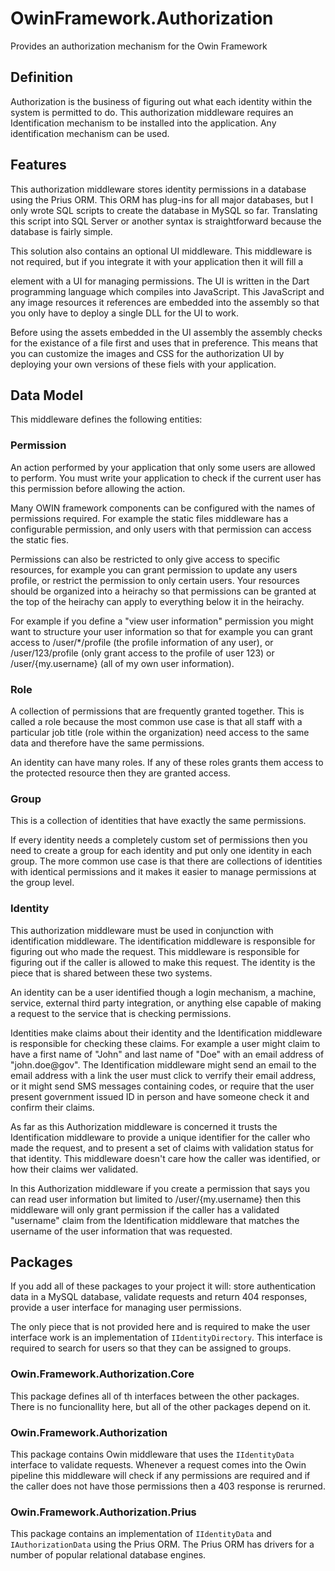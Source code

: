 # OwinFramework.Authorization

Provides an authorization mechanism for the Owin Framework

## Definition

Authorization is the business of figuring out what each 
identity within the system is permitted to do. This authorization
middleware requires an Identification mechanism to be installed
into the application. Any identification mechanism can be used.

## Features

This authorization middleware stores identity permissions in a
database using the Prius ORM. This ORM has plug-ins for all major
databases, but I only wrote SQL scripts to create the database in
MySQL so far. Translating this script into SQL Server or another
syntax is straightforward because the database is fairly simple.

This solution also contains an optional UI middleware. This middleware
is not required, but if you integrate it with your application then
it will fill a <div> element with a UI for managing permissions. The
UI is written in the Dart programming language which compiles into
JavaScript. This JavaScript and any image resources it references
are embedded into the assembly so that you only have to deploy a single 
DLL for the UI to work.

Before using the assets embedded in the UI assembly the assembly checks
for the existance of a file first and uses that in preference. This
means that you can customize the images and CSS for the authorization
UI by deploying your own versions of these fiels with your application.

## Data Model

This middleware defines the following entities:

### Permission

An action performed by your application that only some users are allowed 
to perform. You must write your application to check if the current user
has this permission before allowing the action.

Many OWIN framework components can be configured with the names of
permissions required. For example the static files middleware has a
configurable permission, and only users with that permission can
access the static fies.

Permissions can also be restricted to only give access to specific
resources, for example you can grant permission to update any users
profile, or restrict the permission to only certain users.
Your resources should be organized into a heirachy so that permissions
can be granted at the top of the heirachy can apply to everything
below it in the heirachy.

For example if you define a "view user information" permission you
might want to structure your user information so that for example
you can grant access to /user/*/profile (the profile information of
any user), or /user/123/profile (only grant access to the profile
of user 123) or /user/{my.username} (all of my own user information).

### Role

A collection of permissions that are frequently granted together. This
is called a role because the most common use case is that all staff with
a particular job title (role within the organization) need access to 
the same data and therefore have the same permissions.

An identity can have many roles. If any of these roles grants them access
to the protected resource then they are granted access.

### Group

This is a collection of identities that have exactly the same permissions.

If every identity needs a completely custom set of permissions then
you need to create a group for each identity and put only one identity
in each group. The more common use case is that there are collections
of identities with identical permissions and it makes it easier to
manage permissions at the group level.

### Identity

This authorization middleware must be used in conjunction with identification
middleware. The identification middleware is responsible for figuring out
who made the request. This middleware is responsible for figuring out
if the caller is allowed to make this request. The identity is the piece
that is shared between these two systems.

An identity can be a user identified though a login mechanism, a machine,
service, external third party integration, or anything else capable of
making a request to the service that is checking permissions.

Identities make claims about their identity and the Identification
middleware is responsible for checking these claims. For example a 
user might claim to have a first name of "John" and last name of "Doe"
with an email address of "john.doe@gov". The Identification middleware
might send an email to the email address with a link the user must click
to verrify their email address, or it might send SMS messages containing
codes, or require that the user present government issued ID in person
and have someone check it and confirm their claims.

As far as this Authorization middleware is concerned it trusts the 
Identification middleware to provide a unique identifier for the caller
who made the request, and to present a set of claims with validation status
for that identity. This middleware doesn't care how the caller was
identified, or how their claims wer validated.

In this Authorization middleware if you create a permission that says
you can read user information but limited to /user/{my.username} then
this middleware will only grant permission if the caller has a validated
"username" claim from the Identification middleware that matches the 
username of the user information that was requested.

## Packages

If you add all of these packages to your project it will: store 
authentication data in a MySQL database, validate requests and return 
404 responses, provide a user interface for managing user permissions.

The only piece that is not provided here and is required to make the
user interface work is an implementation of `IIdentityDirectory`. This
interface is required to search for users so that they can be assigned 
to groups.

### Owin.Framework.Authorization.Core

This package defines all of th interfaces between the other packages.
There is no funcionallity here, but all of the other packages depend on it.

### Owin.Framework.Authorization

This package contains Owin middleware that uses the `IIdentityData` interface 
to validate requests. Whenever a request comes into the Owin pipeline this
middleware will check if any permissions are required and if the caller does
not have those permissions then a 403 response is rerurned.

### Owin.Framework.Authorization.Prius

This package contains an implementation of `IIdentityData` and `IAuthorizationData`
using the Prius ORM. The Prius ORM has drivers for a number of popular relational
database engines.
